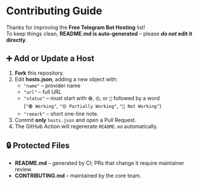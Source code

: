 # Contributing Guide

Thanks for improving the **Free Telegram Bot Hosting** list!  
To keep things clean, **README.md is auto-generated** – please **_do not_ edit it directly**.

## ➕ Add or Update a Host

1. **Fork** this repository.
2. Edit **hosts.json**, adding a new object with:
   * `"name"`   – provider name
   * `"url"`    – full URL
   * `"status"` – must start with `🟢`, `🟡`, or `🔴` followed by a word  
     (`"🟢 Working"`, `"🟡 Partially Working"`, `"🔴 Not Working"`)
   * `"remark"` – short one-line note.
3. Commit **only** `hosts.json` and open a Pull Request.
4. The GitHub Action will regenerate `README.md` automatically.

## 🔒 Protected Files

* **README.md** – generated by CI; PRs that change it require maintainer review.
* **CONTRIBUTING.md** – maintained by the core team.
